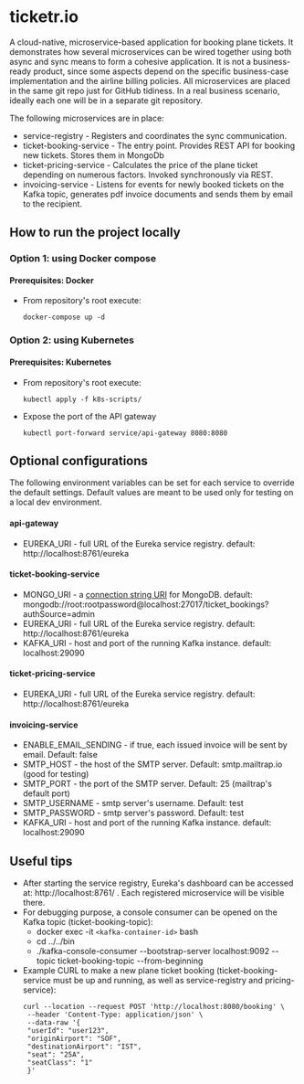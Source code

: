 # ticketr.io
A cloud-native, microservice-based application for booking plane tickets.
It demonstrates how several microservices can be wired together using both async and sync means to form
a cohesive application. It is not a business-ready product, since some aspects depend on the 
specific business-case implementation and the airline billing policies.
All microservices are placed in the same git repo just for GitHub tidiness. In a real business scenario, ideally each one will be in
a separate git repository. 

The following microservices are in place:
- service-registry - Registers and coordinates the sync communication.
- ticket-booking-service - The entry point. Provides REST API for booking new tickets. Stores them in MongoDb
- ticket-pricing-service - Calculates the price of the plane ticket depending on numerous factors. Invoked synchronously via REST.
- invoicing-service - Listens for events for newly booked tickets on the Kafka topic, generates pdf invoice documents and sends them by email to the recipient.

## How to run the project locally

### Option 1: using Docker compose
#### Prerequisites: Docker
- From repository's root execute:
 
  ``docker-compose up -d``

### Option 2: using Kubernetes
#### Prerequisites: Kubernetes
- From repository's root execute:

  ``kubectl apply -f k8s-scripts/``
- Expose the port of the API gateway

  ``kubectl port-forward service/api-gateway 8080:8080``


## Optional configurations
The following environment variables can be set for each service to override the default settings. Default values are 
meant to be used only for testing on a local dev environment.

#### 

#### api-gateway
- EUREKA_URI - full URL of the Eureka service registry. default: http://localhost:8761/eureka

#### ticket-booking-service
- MONGO_URI - a [connection string URI](https://www.mongodb.com/docs/manual/reference/connection-string/) for MongoDB. default: mongodb://root:rootpassword@localhost:27017/ticket_bookings?authSource=admin
- EUREKA_URI - full URL of the Eureka service registry. default: http://localhost:8761/eureka
- KAFKA_URI - host and port of the running Kafka instance. default: localhost:29090

#### ticket-pricing-service
- EUREKA_URI - full URL of the Eureka service registry. default: http://localhost:8761/eureka

#### invoicing-service

- ENABLE_EMAIL_SENDING - if true, each issued invoice will be sent by email. Default: false
- SMTP_HOST - the host of the SMTP server. Default: smtp.mailtrap.io  (good for testing)
- SMTP_PORT - the port of the SMTP server. Default: 25  (mailtrap's default port)
- SMTP_USERNAME - smtp server's username. Default: test
- SMTP_PASSWORD - smtp server's password. Default: test
- KAFKA_URI - host and port of the running Kafka instance. default: localhost:29090

## Useful tips
- After starting the service registry, Eureka's dashboard can be accessed at: http://localhost:8761/ . Each registered
  microservice will be visible there.
- For debugging purpose, a console consumer can be opened on the Kafka topic (ticket-booking-topic):
  - docker exec -it ``<kafka-container-id>`` bash
  - cd ../../bin
  - ./kafka-console-consumer --bootstrap-server localhost:9092 --topic ticket-booking-topic --from-beginning
- Example CURL to make a new plane ticket booking (ticket-booking-service must be up and running, as well as service-registry and pricing-service):
   ```
   curl --location --request POST 'http://localhost:8080/booking' \
    --header 'Content-Type: application/json' \
    --data-raw '{
    "userId": "user123",
    "originAirport": "SOF",
    "destinationAirport": "IST",
    "seat": "25A",
    "seatClass": "1"
    }'
    ```
